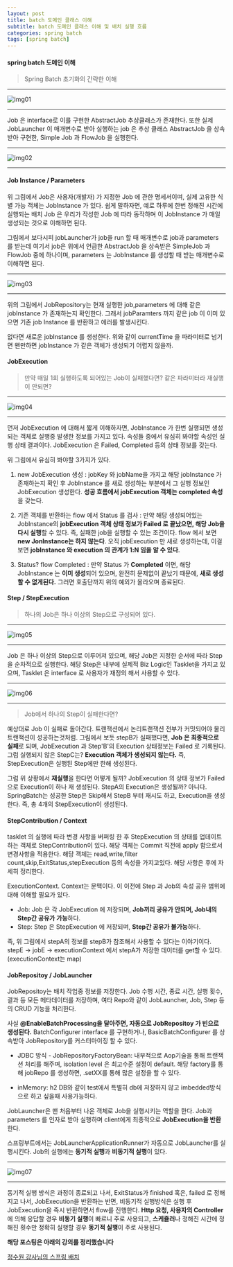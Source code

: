 ```yaml
---
layout: post
title: batch 도메인 클래스 이해
subtitle: batch 도메인 클래스 이해 및 배치 실행 흐름
categories: spring batch
tags: [spring batch]
---
```


#### spring batch 도메인 이해

> Spring Batch 초기화의 간략한 이해

---
![img01](https://github.com/pcounter20/naEsa.github.io/blob/main/_posts/image/batch/classDomain/img_01.jpeg?raw=true)

---

Job 은 interface로 이를 구현한 AbstractJob 추상클래스가 존재한다.  또한 실제 JobLauncher 이 매개변수로 받아 실행하는 job 은 추상 클래스 AbstractJob 을 상속 받아 구현한, Simple Job 과 FlowJob 을 실행한다.

---
![img02](https://github.com/pcounter20/naEsa.github.io/blob/main/_posts/image/batch/classDomain/img_02.jpeg?raw=true)

---

#### Job Instance / Parameters

위 그림에서 Job은 사용자(개발자) 가 지정한 Job 에 관한 명세서이며, 실제
 고유한 식별 가능 객체는 JobInstance 가 있다. 쉽게 말하자면, 예로 하루에 한번 정해진 시간에 실행되는 배치 Job 은 우리가 작성한 Job 에 따라 동작하며 이 JobInstance 가 매일 생성되는 것으로 이해하면 된다.

 그림에서 보다시피 jobLauncher가 job을 run 할 때 매개변수로 job과 parameters 를 받는데 여기서 job은 위에서 언급한 AbstractJob 을 상속받은 SimpleJob 과 FlowJob 중에 하나이며, parameters 는 JobInstance 를 생성할 때 받는 매개변수로 이해하면 된다.

---
![img03](https://github.com/pcounter20/naEsa.github.io/blob/main/_posts/image/batch/classDomain/img_03.jpeg?raw=true)

---

위의 그림에서 JobRepository는 현재 실행한 job,parameters 에 대해 같은 jobInstance 가 존재하는지 확인한다. 그래서 jobParamters 까지 같은 job 이 이미 있으면 기존 job Instance 를 반환하고 에러를 발생시킨다.

 없다면 새로운 jobInstance 를 생성한다. 위와 같이 currentTime 을 파라미터로 넘기면 왠만하면 jobInstance 가 같은 객체가 생성되기 어렵지 않을까.

 #### JobExecution

 > 만약 매일 1회 실행하도록 되어있는 Job이 실패했다면?  같은 파라미터라 재실행이 안되면?

 ---
![img04](https://github.com/pcounter20/naEsa.github.io/blob/main/_posts/image/batch/classDomain/img_04.jpeg?raw=true)

---

먼저 JobExecution 에 대해서 짧게 이해하자면, JobInstance 가 한번 실행되면 생성되는 객체로 실행중 발생한 정보를 가지고 있다. 속성들 중에서 유심히 봐야할 속성인 실행 상태 결과이다. JobExecution 은 Failed, Completed 등의 상태 정보를 갖는다. 

위 그림에서 유심히 봐야할 3가지가 있다.

1. new JobExecution 생성 : jobKey 와 jobName을 가지고 해당 jobInstance 가 존재하는지 확인 후 JobInstance 를 새로 생성하는 부분에서 그 실행 정보인 JobExecution 생성한다. **성공 흐름에서 jobExecution 객체는 completed 속성**을 갖는다.

2. 기존 객체를 반환하는 flow 에서 Status 를 검사 : 만약 해당 생성되어있는 JobInstance의 **jobExecution 객체 상태 정보가 Failed 로 끝났으면, 해당 Job을 다시 실행**할 수 있다. 즉, 실패한 job을 실행할 수 있는 조건이다. flow 에서 보면 **new JonInstance는 하지 않는다**. 오직 jobExecution 만 새로 생성하는데, 이걸 보면 **jobInstance 와 execution 의 관계가 1:N 임을 알 수 있다**.

3. Status? flow Completed : 만약 Status 가 **Completed** 이면, 해당 JobInstance 는 **이미 생성**되어 있으며, 완전히 문제없이 끝났기 때문에, **새로 생성할 수 없게된다.** 그러면 호출단까지 위의 예외가 올라오며 종료된다.

#### Step / StepExecution

> 하나의 Job은 하나 이상의 Step으로 구성되어 있다.

---
![img05](https://github.com/pcounter20/naEsa.github.io/blob/main/_posts/image/batch/classDomain/img_05.jpeg?raw=true)

---

Job 은 하나 이상의 Step으로 이루어져 있으며, 해당 Job은 지정한 순서에 따라 Step 을 순차적으로 실행한다. 해당 Step은 내부에 실제적 Biz Logic인 Tasklet을 가지고 있으며, Tasklet 은 interface 로 사용자가 재정의 해서 사용할 수 있다.

---
![img06](https://github.com/pcounter20/naEsa.github.io/blob/main/_posts/image/batch/classDomain/img_06.jpeg?raw=true)

---

> Job에서 하나의 Step이 실패한다면?

예상대로 Job 이 실패로 돌아간다.  트랜잭션에서 논리트랜잭션 전부가 커밋되어야 물리 트랜잭션이 성공하는것처럼.  그림에서 보듯 stepB가 실패했다면, **Job 은 최종적으로 실패**로 되며, JobExecution 과 Step'B'의 Execution 상태정보는 Failed 로 기록된다. 그럼 실행되지 않은 StepC는? **Execution 객체가 생성되지 않는다.** 즉, StepExecution은 실행된 Step에만 한해 생성된다.

그럼 위 상황에서 **재실행**을 한다면 어떻게 될까?  JobExecution 의 상태 정보가 Failed 으로 Execution이 하나 재 생성된다. StepA의 Execution은 생성될까? 아니다. SpringBatch는 성공한 Step은 Skip해서 StepB 부터 재시도 하고, Execution을 생성한다. 즉, 총 4개의 StepExecution이 생성된다.

#### StepContribution / Context

tasklet 의 실행에 따라 변경 사항을 버퍼링 한 후 StepExecution 의 상태를 업데이트하는 객체로 StepContribution이 있다. 해당 객체는 Commit 직전에 apply 함으로서 변경사항을 적용한다. 해당 객체는 read,write,filter count,skip,ExitStatus,stepExecution 등의 속성을 가지고있다. 해당 사항은 후에 자세히 정리한다.

ExecutionContext. Context는 문맥이다. 이 이전에 Step 과 Job의 속성 공유 범위에 대해 이해할 필요가 있다.
* Job: Job 은 각 JobExecution 에 저장되며, **Job끼리 공유가 안되며, Job내의 Step간 공유가 가능**하다.
* Step: Step 은 StepExecution 에 저장되며, **Step간 공유가 불가능**하다.

즉, 위 그림에서 stepA의 정보를 stepB가 참조해서 사용할 수 있다는 이야기이다. stepE -> jobE -> executionContext 에서 stepA가 저장한 데이터를 get할 수 있다. (executionContext는 map)

#### JobRepositoy / JobLauncher

JobRepositoy는 배치 작업중 정보를 저장한다. Job 수행 시간, 종료 시간, 실행 횟수, 결과 등 모든 메타데이터를 저장하며, 여타 Repo와 같이 JobLauncher, Job, Step 등의 CRUD 기능을 처리한다.

사실 **@EnableBatchProcessing을 달아주면, 자동으로 JobRepositoy 가 빈으로 생성된다.** BatchConfigurer interface 를 구현하거나, BasicBatchConfigurer 를 상속받아 JobRepository를 커스터마이징 할 수 있다.

* JDBC 방식 - JobRepositoryFactoryBean: 내부적으로 Aop기술을 통해 트랜잭션 처리를 해주며, isolation level 은 최고수준 설정이 default. 해당 factory를 통해 jobRepo 를 생성하면, .setXX를 통해 많은 설정을 할 수 있다.

* inMemory: h2 DB와 같이 test에서 특별히 db에 저장하지 않고 imbedded방식으로 하고 싶을때 사용가능하다.

JobLauncher은 맨 처음부터 나온 객체로 Job을 실행시키는 역할을 한다.
Job과 parameters 를 인자로 받아 실행하며 client에게 최종적으로 **JobExecution을 반환**한다.

스프링부트에서는 JobLauncherApplicationRunner가 자동으로 JobLauncher를 실행시킨다. Job의 실행에는 **동기적 실행**과 **비동기적 실행**이 있다.

---
![img07](https://github.com/pcounter20/naEsa.github.io/blob/main/_posts/image/batch/classDomain/img_07.jpeg?raw=true)

---

동기적 실행 방식은 과정이 종료되고 나서, ExitStatus가 finished 혹은, failed 로 정해지고 나서, JobExecution을 반환하는 반면, 비동기적 실행방식은 실행 후 JobExecution을 즉시 반환하면서 flow를 진행한다. **Http 요청, 사용자의 Controller**에 의해 응답할 경우 **비동기 실행**이 빠르니 주로 사용되고, **스케쥴러**나 정해진 시간에 정해진 횟수만 정확히 실행할 경우 **동기적 실행**이 주로 사용된다.

**해당 포스팅은 아래의 강의를 정리했습니다**

[정수원 강사님의 스프링 배치](https://www.inflearn.com/course/스프링-배치/dashboard)